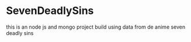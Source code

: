 # SevenDeadlySins
this is an  node js and mongo project build using data from de anime seven deadly sins 
